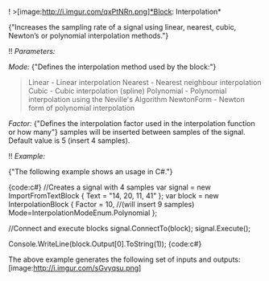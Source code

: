 ! >[image:http://i.imgur.com/qxPtNRn.png]*Block: Interpolation*

{"Increases the sampling rate of a signal using linear, nearest, cubic, Newton’s or polynomial interpolation methods."}

!! *Parameters:*

*Mode:* {"Defines the interpolation method used by the block:"}
> Linear - Linear interpolation
> Nearest - Nearest neighbour interpolation
> Cubic - Cubic interpolation (spline)
> Polynomial - Polynomial interpolation using the Neville's Algorithm
> NewtonForm - Newton form of polynomial interpolation

*Factor:* {"Defines the interpolation factor used in the interpolation function or how many"}
samples will be inserted between samples of the signal. Default value is 5 (insert 4 samples).

!! *Example:*

{"The following example shows an usage in C#."}

{code:c#}
//Creates a signal with 4 samples
var signal = new ImportFromTextBlock { Text = "14, 20, 11, 41" };
var block = new InterpolationBlock
{
    Factor = 10, //(will insert 9 samples)
    Mode=InterpolationModeEnum.Polynomial
};

//Connect and execute blocks
signal.ConnectTo(block);
signal.Execute();

Console.WriteLine(block.Output[0].ToString(1));
{code:c#}

The above example generates the following set of inputs and outputs:
[image:http://i.imgur.com/sGvyqsu.png]

